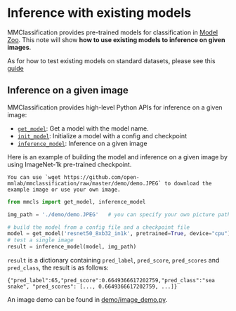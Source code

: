 # Inference with existing models

MMClassification provides pre-trained models for classification in [Model Zoo](../modelzoo_statistics.md).
This note will show **how to use existing models to inference on given images**.

As for how to test existing models on standard datasets, please see this [guide](./train_test.md#test)

## Inference on a given image

MMClassification provides high-level Python APIs for inference on a given image:

- [`get_model`](mmcls.apis.get_model): Get a model with the model name.
- [`init_model`](mmcls.apis.init_model): Initialize a model with a config and checkpoint
- [`inference_model`](mmcls.apis.inference_model): Inference on a given image

Here is an example of building the model and inference on a given image by using ImageNet-1k pre-trained checkpoint.

```{note}
You can use `wget https://github.com/open-mmlab/mmclassification/raw/master/demo/demo.JPEG` to download the example image or use your own image.
```

```python
from mmcls import get_model, inference_model

img_path = './demo/demo.JPEG'   # you can specify your own picture path, here the default root path is the mmclassification

# build the model from a config file and a checkpoint file
model = get_model('resnet50_8xb32_in1k', pretrained=True, device="cpu")  # device can be 'cuda:0'
# test a single image
result = inference_model(model, img_path)
```

`result` is a dictionary containing `pred_label`, `pred_score`, `pred_scores` and `pred_class`, the result is as follows:

```text
{"pred_label":65,"pred_score":0.6649366617202759,"pred_class":"sea snake", "pred_scores": [..., 0.6649366617202759, ...]}
```

An image demo can be found in [demo/image_demo.py](https://github.com/open-mmlab/mmclassification/blob/1.x/demo/image_demo.py).
